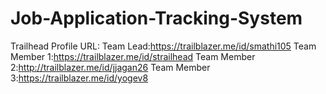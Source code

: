 # Job-Application-Tracking-System
Trailhead Profile URL:
Team Lead:https://trailblazer.me/id/smathi105
Team Member 1:https://trailblazer.me/id/strailhead
Team Member 2:http://trailblazer.me/id/jjagan26
Team Member 3:https://trailblazer.me/id/yogev8
